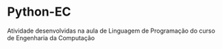 # Python-EC
Atividade desenvolvidas na aula de Linguagem de Programação do curso de Engenharia da Computação
